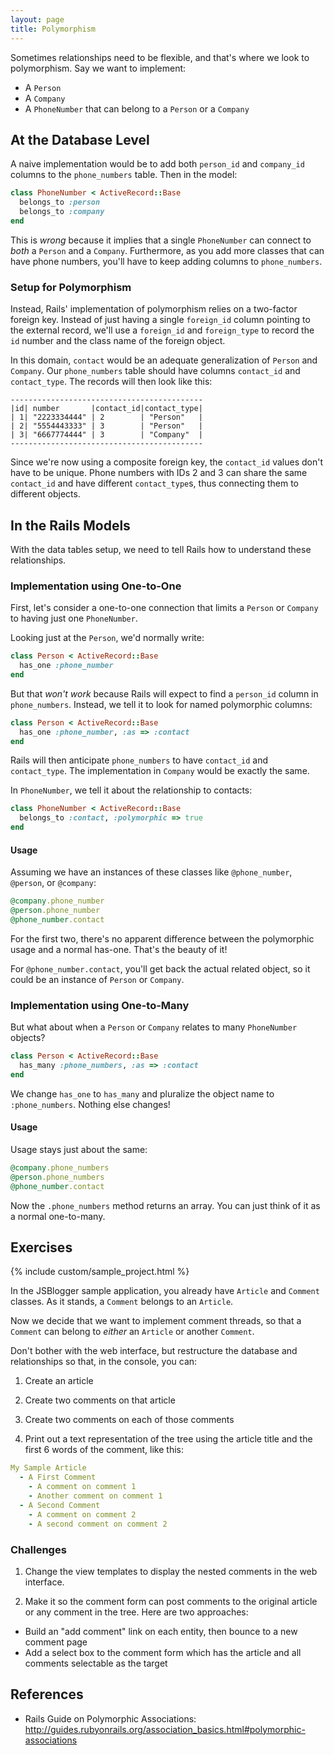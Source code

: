 ```yaml
---
layout: page
title: Polymorphism
---
```


Sometimes relationships need to be flexible, and that's where we look to polymorphism. Say we want to implement:

* A `Person`
* A `Company`
* A `PhoneNumber` that can belong to a `Person` or a `Company`

## At the Database Level

A naive implementation would be to add both `person_id` and `company_id` columns to the `phone_numbers` table. Then in the model:

```ruby
class PhoneNumber < ActiveRecord::Base
  belongs_to :person
  belongs_to :company
end
```

This is *wrong* because it implies that a single `PhoneNumber` can connect to *both* a `Person` and a `Company`. Furthermore, as you add more classes that can have phone numbers, you'll have to keep adding columns to `phone_numbers`.

### Setup for Polymorphism

Instead, Rails' implementation of polymorphism relies on a two-factor foreign key. Instead of just having a single `foreign_id` column pointing to the external record, we'll use a `foreign_id` and `foreign_type` to record the `id` number and the class name of the foreign object.

In this domain, `contact` would be an adequate generalization of `Person` and `Company`. Our `phone_numbers` table should have columns `contact_id` and `contact_type`. The records will then look like this:

```
-------------------------------------------
|id| number       |contact_id|contact_type|
| 1| "2223334444" | 2        | "Person"   |
| 2| "5554443333" | 3        | "Person"   |
| 3| "6667774444" | 3        | "Company"  |
-------------------------------------------
```

Since we're now using a composite foreign key, the `contact_id` values don't have to be unique. Phone numbers with IDs 2 and 3 can share the same `contact_id` and have different `contact_type`s, thus connecting them to different objects.

## In the Rails Models

With the data tables setup, we need to tell Rails how to understand these relationships.

### Implementation using One-to-One

First, let's consider a one-to-one connection that limits a `Person` or `Company` to having just one `PhoneNumber`.

Looking just at the `Person`, we'd normally write:

```ruby
class Person < ActiveRecord::Base
  has_one :phone_number
end
```

But that *won't work* because Rails will expect to find a `person_id` column in `phone_numbers`. Instead, we tell it to look for named polymorphic columns:

```ruby
class Person < ActiveRecord::Base
  has_one :phone_number, :as => :contact
end
```

Rails will then anticipate `phone_numbers` to have `contact_id` and `contact_type`. The implementation in `Company` would be exactly the same.

In `PhoneNumber`, we tell it about the relationship to contacts:

```ruby
class PhoneNumber < ActiveRecord::Base
  belongs_to :contact, :polymorphic => true
end
```

#### Usage

Assuming we have an instances of these classes like `@phone_number`, `@person`, or `@company`:

```ruby
@company.phone_number
@person.phone_number
@phone_number.contact
```

For the first two, there's no apparent difference between the polymorphic usage and a normal has-one. That's the beauty of it!

For `@phone_number.contact`, you'll get back the actual related object, so it could be an instance of `Person` or `Company`.

### Implementation using One-to-Many

But what about when a `Person` or `Company` relates to many `PhoneNumber` objects?

```ruby
class Person < ActiveRecord::Base
  has_many :phone_numbers, :as => :contact
end
```

We change `has_one` to `has_many` and pluralize the object name to `:phone_numbers`. Nothing else changes!

#### Usage

Usage stays just about the same:

```ruby
@company.phone_numbers
@person.phone_numbers
@phone_number.contact
```

Now the `.phone_numbers` method returns an array. You can just think of it as a normal one-to-many.

## Exercises

{% include custom/sample_project.html %}

In the JSBlogger sample application, you already have `Article` and `Comment` classes. As it stands, a `Comment` belongs to an `Article`. 

Now we decide that we want to implement comment threads, so that a `Comment` can belong to *either* an `Article` or another `Comment`. 

Don't bother with the web interface, but restructure the database and relationships so that, in the console, you can:

1. Create an article

2. Create two comments on that article

3. Create two comments on each of those comments

4. Print out a text representation of the tree using the article title and the first 6 words of the comment, like this:
  ```yaml
  My Sample Article
    - A First Comment
      - A comment on comment 1
      - Another comment on comment 1
    - A Second Comment
      - A comment on comment 2
      - A second comment on comment 2
  ```

### Challenges

1. Change the view templates to display the nested comments in the web interface.

2. Make it so the comment form can post comments to the original article or any comment in the tree. Here are two approaches:
  * Build an "add comment" link on each entity, then bounce to a new comment page
  * Add a select box to the comment form which has the article and all comments selectable as the target

## References

* Rails Guide on Polymorphic Associations: http://guides.rubyonrails.org/association_basics.html#polymorphic-associations
